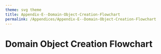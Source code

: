 ```yaml
---
theme: svg theme
title: Appendix-E--Domain-Object-Creation-Flowchart
permalink: /Appendices/Appendix-E--Domain-Object-Creation-Flowchart
---
```


# Domain Object Creation Flowchart
